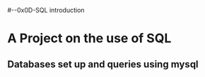 #--0x0D-SQL introduction

# A Project on the use of SQL

## Databases set up and queries using mysql
